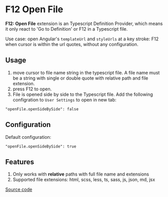 # F12 Open File

**F12: Open File** extension is an Typescript Definition Provider, which means it only react to 'Go to Definition' or F12 in a Typescript file.

Use case: open Angular's `templateUrl` and `styleUrls` at a key stroke: F12 when cursor is within the url quotes, without any configuration.

## Usage

1.  move cursor to file name string in the typescript file. A file name must be a string with single or double quote with relative path and file extension.
2.  press F12 to open.
3.  File is opened side by side to the Typescript file. Add the following configration to `User Settings` to open in new tab:

```
"openFile.openSideBySide": false
```

## Configuration

Default configuration:

```
"openFile.openSideBySide": true
```

## Features

1.  Only works with **relative** paths with full file name and extensions
1.  Supported file extensions: html, scss, less, ts, sass, js, json, md, jsx

[Source code](https://github.com/rexebin/F12-Open-File)
